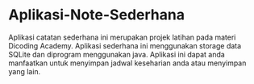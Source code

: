 # Aplikasi-Note-Sederhana
Aplikasi catatan sederhana ini merupakan projek latihan pada materi Dicoding Academy. Aplikasi sederhana ini menggunakan storage data SQLite dan diprogram menggunakan java. Aplikasi ini dapat anda manfaatkan untuk menyimpan jadwal keseharian anda atau menyimpan yang lain. 

